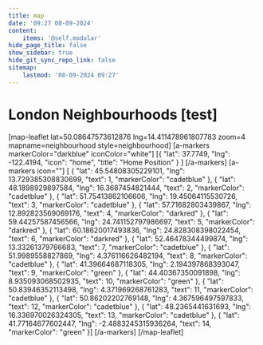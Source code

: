 ```yaml
---
title: map
date: '09:27 08-09-2024'
content:
    items: '@self.modular'
hide_page_title: false
show_sidebar: true
hide_git_sync_repo_link: false
sitemap:
    lastmod: '08-09-2024 09:27'
---
```


# London Neighbourhoods [test]
[map-leaflet lat=50.08647573612876 lng=14.411478961807783 zoom=4 mapname=neighbourhood style=neighbourhood]
[a-markers markerColor="darkblue"
iconColor="white"]
[{ "lat": 37.7749, "lng": -122.4194, "icon": "home", "title": "Home Position" } ]
[/a-markers]
[a-markers icon=""]
[  { "lat": 45.54808305229101,  "lng": 13.729385308830699, "text": 1, "markerColor": "cadetblue" },
{ "lat": 48.1898929897584,  "lng": 16.3687454821444, "text": 2, "markerColor": "cadetblue" },
{ "lat":  51.75413862106606,  "lng": 19.45064115530726, "text": 3, "markerColor": "cadetblue" },
{ "lat":  57.71682803439867,  "lng": 12.892823569069176, "text": 4, "markerColor": "darkred" },
{ "lat":  59.44257587456566,  "lng": 24.741152797986697, "text": 5, "markerColor": "darkred" },
{ "lat":  60.18620017493836,  "lng": 24.828308398022454, "text": 6, "markerColor": "darkred" },
{ "lat":  52.46478344499874,  "lng": 13.33261379766683, "text": 7, "markerColor": "cadetblue" },
{ "lat":  51.9989558827869,  "lng": 4.376116626482194, "text": 8, "markerColor": "cadetblue" },
{ "lat":  41.39664687118305,  "lng": 2.194397868393047, "text": 9, "markerColor": "green" },
{ "lat":  44.40367350091898,  "lng": 8.935093068502935, "text": 10, "markerColor": "green" },
{ "lat":  50.83946352113498,  "lng": 4.371969268761283, "text": 11, "markerColor": "cadetblue" },
{ "lat":  50.86202202769148,  "lng": 4.367596497597833, "text": 12, "markerColor": "cadetblue" },
{ "lat":  48.2365441631693,  "lng": 16.336970026324305, "text": 13, "markerColor": "cadetblue" },
{ "lat":  41.77164677602447,  "lng": -2.4883245315936264, "text": 14, "markerColor": "green" }]
[/a-markers]
[/map-leaflet]